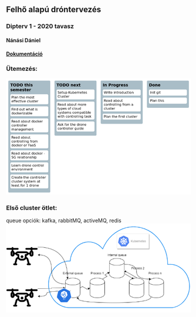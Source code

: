 Felhő alapú dróntervezés
----
### Dipterv 1 - 2020 tavasz
#### Nánási Dániel
#### [Dokumentáció](docs/thesis.pdf)
### Ütemezés:
![created by readme-kanban-board](./kanban.png)
<!---KANBAN
# TODO this semester
- Plan the most effective cluster
- Find out what is dockerizable
- Read about docker controller management
- Read about controlling from docker or FaaS
- Read about docker - 5G relationship
- Learn drone control environment
- Create the controller cluster system at least for 1 drone

# TODO next
- Setup Kubernetes Cluster
- Read about more types of cloud systems compatible with controlling task
- Ask for the drone controller guide

# In Progress
- Write introduction
- Read about controlling from a cluster
- Plan the first cluster

# Done
- Init git
- Plan this
KANBAN--->

### Első cluster ötlet:
queue opciók: kafka, rabbitMQ, activeMQ, redis
![Alt text](first.png?raw=true "Kubernetes drone controll cluster v0.1")

